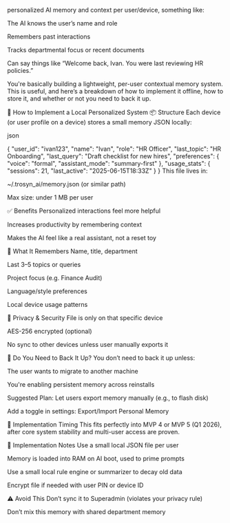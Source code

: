 personalized AI memory and context per user/device, something like:

The AI knows the user’s name and role

Remembers past interactions

Tracks departmental focus or recent documents

Can say things like “Welcome back, Ivan. You were last reviewing HR policies.”

You're basically building a lightweight, per-user contextual memory system. This is useful, and here’s a breakdown of how to implement it offline, how to store it, and whether or not you need to back it up.

🔧 How to Implement a Local Personalized System 
📦 Structure
Each device (or user profile on a device) stores a small memory JSON locally:

json

{
  "user_id": "ivan123",
  "name": "Ivan",
  "role": "HR Officer",
  "last_topic": "HR Onboarding",
  "last_query": "Draft checklist for new hires",
  "preferences": {
    "voice": "formal",
    "assistant_mode": "summary-first"
  },
  "usage_stats": {
    "sessions": 21,
    "last_active": "2025-06-15T18:33Z"
  }
}
This file lives in:

~/.trosyn_ai/memory.json (or similar path)

Max size: under 1 MB per user

✅ Benefits
Personalized interactions feel more helpful

Increases productivity by remembering context

Makes the AI feel like a real assistant, not a reset toy

🧠 What It Remembers
Name, title, department

Last 3–5 topics or queries

Project focus (e.g. Finance Audit)

Language/style preferences

Local device usage patterns

🔐 Privacy & Security
File is only on that specific device

AES-256 encrypted (optional)

No sync to other devices unless user manually exports it

💾 Do You Need to Back It Up?
You don’t need to back it up unless:

The user wants to migrate to another machine

You're enabling persistent memory across reinstalls

Suggested Plan:
Let users export memory manually (e.g., to flash disk)

Add a toggle in settings: Export/Import Personal Memory

📅 Implementation Timing
This fits perfectly into MVP 4 or MVP 5 (Q1 2026), after core system stability and multi-user access are proven.

🚧 Implementation Notes
Use a small local JSON file per user

Memory is loaded into RAM on AI boot, used to prime prompts

Use a small local rule engine or summarizer to decay old data

Encrypt file if needed with user PIN or device ID

⚠️ Avoid This
Don’t sync it to Superadmin (violates your privacy rule)

Don’t mix this memory with shared department memory
